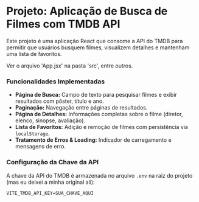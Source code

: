 # Projeto: Aplicação de Busca de Filmes com TMDB API

Este projeto é uma aplicação React que consome a API do TMDB para permitir que usuários busquem filmes, visualizem detalhes e mantenham uma lista de favoritos.

Ver o arquivo 'App.jsx' na pasta 'src', entre outros.

### Funcionalidades Implementadas
- **Página de Busca:** Campo de texto para pesquisar filmes e exibir resultados com pôster, título e ano.
- **Paginação:** Navegação entre páginas de resultados.
- **Página de Detalhes:** Informações completas sobre o filme (diretor, elenco, sinopse, avaliação).
- **Lista de Favoritos:** Adição e remoção de filmes com persistência via `localStorage`.
- **Tratamento de Erros & Loading:** Indicador de carregamento e mensagens de erro.

### Configuração da Chave da API
A chave da API do TMDB é armazenada no arquivo `.env` na raiz do projeto (mas eu deixei a minha original ali):

```env
VITE_TMDB_API_KEY=SUA_CHAVE_AQUI
